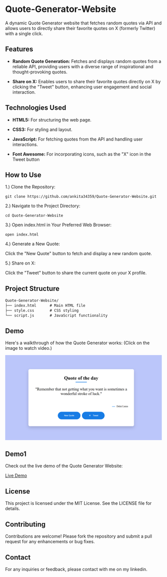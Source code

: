 # Quote-Generator-Website

A dynamic Quote Generator website that fetches random quotes via API and allows users to directly share their favorite quotes on X (formerly Twitter) with a single click.

## Features

- **Random Quote Generation:** Fetches and displays random quotes from a reliable API, providing users with a diverse range of inspirational and thought-provoking quotes.

- **Share on X:** Enables users to share their favorite quotes directly on X by clicking the "Tweet" button, enhancing user engagement and social interaction.

## Technologies Used

- **HTML5:** For structuring the web page.

- **CSS3:** For styling and layout.

- **JavaScript:** For fetching quotes from the API and handling user interactions.

- **Font Awesome:** For incorporating icons, such as the "X" icon in the Tweet button

## How to Use

1.) Clone the Repository: 
```
git clone https://github.com/ankita34359/Quote-Generator-Website.git
```

2.) Navigate to the Project Directory:
```
cd Quote-Generator-Website
```

3.) Open index.html in Your Preferred Web Browser:
```
open index.html
```
4.) Generate a New Quote:

Click the "New Quote" button to fetch and display a new random quote.

5.) Share on X:

Click the "Tweet" button to share the current quote on your X profile.

## Project Structure

```
Quote-Generator-Website/
├── index.html      # Main HTML file
├── style.css       # CSS styling
└── script.js       # JavaScript functionality
```

## Demo

Here's a walkthrough of how the Quote Generator works: (Click on the image to watch video.)

[![Watch the demo](https://github.com/ankita34359/Quote-Generator-Website/blob/main/i1.png)](https://youtu.be/7MTYKA81-Fs?feature=shared)

## Demo1

Check out the live demo of the Quote Generator Website:

[Live Demo](https://ankita34359.github.io/Quote-Generator-Website/)


## License

This project is licensed under the MIT License. See the LICENSE file for details.

## Contributing

Contributions are welcome! Please fork the repository and submit a pull request for any enhancements or bug fixes.
 
## Contact

For any inquiries or feedback, please contact with me on my linkedin.
